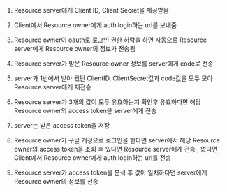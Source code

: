 1. Resource server에게 Client ID, Client Secret을 제공받음 

2. Client에서 Resource owner에게 auth login하는 url를 보내줌 

3. Resource owner이 oauth로 로그인 권한 허락을 하면 자동으로 Resource server에게 Resource owner의 정보가 전송됨 

4. Resource server가 받은 Resource owner 정보를 server에게 code로 전송 

5. server가 1번에서 받아 뒀던 ClientID, ClientSecret값과 code값을 모두 모아 Resource server에게 재전송

6. Resource server가 3개의 값이 모두 유효하는지 확인후 유효하다면 해당 Resource owner의 access token을 server에게 전송

7. server는 받은 access token을 저장 

8. Resource owner가 구글 게정으로 로그인을 한다면 server에서 해당 Resource owner의 access token을 조회 후 있다면 Resource server에게 전송 , 없다면 Client에서 Resource owner에게 auth login하는 url를 전송

9. Resource server가 access token을 분석 후 값이 일치하다면 server에게 Resource owner의 정보를 전송